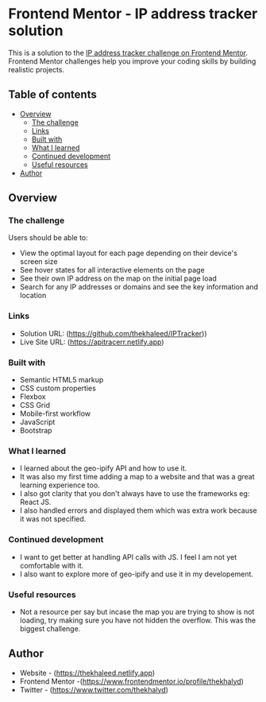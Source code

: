 # Frontend Mentor - IP address tracker solution

This is a solution to the [IP address tracker challenge on Frontend Mentor](https://www.frontendmentor.io/challenges/ip-address-tracker-I8-0yYAH0). Frontend Mentor challenges help you improve your coding skills by building realistic projects. 

## Table of contents

- [Overview](#overview)
  - [The challenge](#the-challenge)
  - [Links](#links)
  - [Built with](#built-with)
  - [What I learned](#what-i-learned)
  - [Continued development](#continued-development)
  - [Useful resources](#useful-resources)
- [Author](#author)

## Overview

### The challenge

Users should be able to:

- View the optimal layout for each page depending on their device's screen size
- See hover states for all interactive elements on the page
- See their own IP address on the map on the initial page load
- Search for any IP addresses or domains and see the key information and location

### Links

- Solution URL: (https://github.com/thekhaleed/IPTracker))
- Live Site URL: (https://apitracerr.netlify.app)

### Built with

- Semantic HTML5 markup
- CSS custom properties
- Flexbox
- CSS Grid
- Mobile-first workflow
- JavaScript
- Bootstrap


### What I learned
- I learned about the geo-ipify API and how to use it. 
- It was also my first time adding a map to a website and that was a great learning experience too. 
- I also got clarity that you don't always have to use the frameworks eg: React JS.
- I also handled errors and displayed them which was extra work because it was not specified.


### Continued development

- I want to get better at handling API calls with JS. I feel I am not yet comfortable with it.
- I also want to explore more of geo-ipify and use it in my developement. 

### Useful resources
- Not a resource per say but incase the map you are trying to show is not loading, try making sure you have not hidden the overflow. This was the biggest challenge.

## Author

- Website - (https://thekhaleed.netlify.app)
- Frontend Mentor -(https://www.frontendmentor.io/profile/thekhalyd)
- Twitter - (https://www.twitter.com/thekhalyd)
